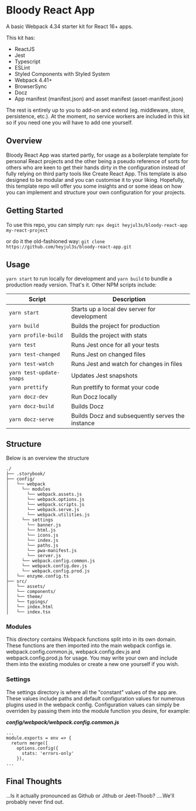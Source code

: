 # Bloody React App

A basic Webpack 4.34 starter kit for React 16+ apps.

This kit has:

- ReactJS
- Jest
- Typescript
- ESLint
- Styled Components with Styled System
- Webpack 4.41+
- BrowserSync
- Docz
- App manifest (manifest.json) and asset manifest (asset-manifest.json)

The rest is entirely up to you to add-on and extend (eg. middleware, store, persistence, etc.). At the moment, no service workers are included in this kit so if you need one you will have to add one yourself.

## Overview

Bloody React App was started partly, for usage as a boilerplate template for personal React projects and the other being a pseudo reference of sorts for others who are keen to get their hands dirty in the configuration instead of fully relying on third party tools like Create React App. This template is also designed to be modular and you can customise it to your liking. Hopefully, this template repo will offer you some insights and or some ideas on how you can implement and structure your own configuration for your projects.

## Getting Started

To use this repo, you can simply run:
`npx degit heyjul3s/bloody-react-app my-react-project`

or do it the old-fashioned way:
`git clone https://github.com/heyjul3s/bloody-react-app.git`

## Usage

`yarn start` to run locally for development and `yarn build` to bundle a production ready version. That's it. Other NPM scripts include:

| Script                   | Description                                      |
| ------------------------ | ------------------------------------------------ |
| `yarn start`             | Starts up a local dev server for development     |
| `yarn build`             | Builds the project for production                |
| `yarn profile-build`     | Builds the project with stats                    |
| `yarn test`              | Runs Jest once for all your tests                |
| `yarn test-changed`      | Runs Jest on changed files                       |
| `yarn test-watch`        | Runs Jest and watch for changes in files         |
| `yarn test-update-snaps` | Updates Jest snapshots                           |
| `yarn prettify`          | Run prettify to format your code                 |
| `yarn docz-dev`          | Run Docz locally                                 |
| `yarn docz-build`        | Builds Docz                                      |
| `yarn docz-serve`        | Builds Docz and subsequently serves the instance |

## Structure

Below is an overview the structure

```
./
├── .storybook/
├── config/
│   └── webpack
│     └── modules
│       └── webpack.assets.js
│       └── webpack.options.js
│       └── webpack.scripts.js
│       └── webpack.serve.js
│       └── webpack.utilities.js
│     └── settings
│       └── banner.js
│       └── html.js
│       └── icons.js
│       └── index.js
│       └── paths.js
│       └── pwa-manifest.js
│       └── server.js
│     └── webpack.config.common.js
│     └── webpack.config.dev.js
│     └── webpack.config.prod.js
│   └── enzyme.config.ts
├── src/
│   └── assets/
│   └── components/
│   └── theme/
│   └── typings/
│   └── index.html
│   └── index.tsx
```

### Modules

This directory contains Webpack functions split into in its own domain. These functions are then imported into the main webpack configs ie. webpack.config.common.js, webpack.config.dev.js and webpack.config.prod.js for usage. You may write your own and include them into the existing modules or create a new one yourself if you wish.

### Settings

The settings directory is where all the "constant" values of the app are. These values include paths and default configuration values for numerous plugins used in the webpack config. Configuration values can simply be overriden by passing them into the module function you desire, for example:

**_config/webpack/webpack.config.common.js_**

```
...
module.exports = env => {
  return merge([
    options.config({
      stats: 'errors-only'
    }),
...
```

## Final Thoughts

...Is it actually pronounced as Github or Jithub or Jeet-Thoob? ....We'll probably never find out.
